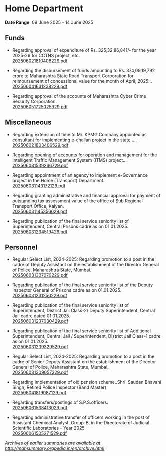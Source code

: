 # Home Department

**Date Range**: 09 June 2025 - 14 June 2025


## Funds
- Regarding approval of expenditure of Rs. 325,32,86,841/- for the year 2025-26 for CCTNS project, etc.\
  [202506021810408229.pdf](https://gr.maharashtra.gov.in/Site/Upload/Government%20Resolutions/English/202506021810408229.pdf)

- Regarding the disbursement of funds amounting to Rs. 374,09,19,792 crore to Maharashtra State Road Transport Corporation for reimbursement of concessional value for the month of April, 2025...\
  [202506041631238229.pdf](https://gr.maharashtra.gov.in/Site/Upload/Government%20Resolutions/English/202506041631238229.pdf)

- Regarding approval of the accounts of Maharashtra Cyber Crime Security Corporation.\
  [202506051725025929.pdf](https://gr.maharashtra.gov.in/Site/Upload/Government%20Resolutions/English/202506051725025929.pdf)

## Miscellaneous
- Regarding extension of time to Mr. KPMG Company appointed as consultant for implementing e-challan project in the state.....\
  [202506021803406529.pdf](https://gr.maharashtra.gov.in/Site/Upload/Government%20Resolutions/English/202506021803406529.pdf)

- Regarding opening of accounts for operation and management for the Intelligent Traffic Management System (ITMS) project...\
  [202506031539266729.pdf](https://gr.maharashtra.gov.in/Site/Upload/Government%20Resolutions/English/202506031539266729.pdf)

- Regarding appointment of an agency to implement e-Governance project in the Home (Transport) Department.\
  [202506031143172129.pdf](https://gr.maharashtra.gov.in/Site/Upload/Government%20Resolutions/English/202506031143172129.pdf)

- Regarding granting administrative and financial approval for payment of outstanding tax assessment value of the office of Sub Regional Transport Office, Kalyan.\
  [202506031145356629.pdf](https://gr.maharashtra.gov.in/Site/Upload/Government%20Resolutions/English/202506031145356629.pdf)

- Regarding publication of the final service seniority list of Superintendent, Central Prisons cadre as on 01.01.2025.\
  [202506031234519429.pdf](https://gr.maharashtra.gov.in/Site/Upload/Government%20Resolutions/English/202506031234519429.pdf)

## Personnel
- Regular Select List, 2024-2025: Regarding promotion to a post in the cadre of Deputy Assistant on the establishment of the Director General of Police, Maharashtra State, Mumbai.\
  [202506031307070229.pdf](https://gr.maharashtra.gov.in/Site/Upload/Government%20Resolutions/English/202506031307070229.pdf)

- Regarding publication of the final service seniority list of the Deputy Inspector General of Prisons cadre as on 01.01.2025.\
  [202506031231250229.pdf](https://gr.maharashtra.gov.in/Site/Upload/Government%20Resolutions/English/202506031231250229.pdf)

- Regarding publication of the final service seniority list of Superintendent, District Jail Class-2/ Deputy Superintendent, Central Jail cadre dated 01.01.2025.\
  [202506031237030429.pdf](https://gr.maharashtra.gov.in/Site/Upload/Government%20Resolutions/English/202506031237030429.pdf)

- Regarding publication of the final service seniority list of Additional Superintendent, Central Jail / Superintendent, District Jail Class-1 cadre as on 01.01.2025.\
  [202506031239329529.pdf](https://gr.maharashtra.gov.in/Site/Upload/Government%20Resolutions/English/202506031239329529.pdf)

- Regular Select List, 2024-2025: Regarding promotion to a post in the cadre of Senior Deputy Assistant on the establishment of the Director General of Police, Maharashtra State, Mumbai.\
  [202506031309057329.pdf](https://gr.maharashtra.gov.in/Site/Upload/Government%20Resolutions/English/202506031309057329.pdf)

- Regarding implementation of old pension scheme..Shri. Saudan Bhavani Singh, Retired Police Inspector (Band Master)\
  [202506041819087129.pdf](https://gr.maharashtra.gov.in/Site/Upload/Government%20Resolutions/English/202506041819087129.pdf)

- Regarding transfers/postings of S.P.S.officers.\
  [202506061538413029.pdf](https://gr.maharashtra.gov.in/Site/Upload/Government%20Resolutions/English/202506061538413029.pdf)

- Regarding administrative transfer of officers working in the post of Assistant Chemical Analyst, Group-B, in the Directorate of Judicial Scientific Laboratories - Year 2025.\
  [202506061505271529.pdf](https://gr.maharashtra.gov.in/Site/Upload/Government%20Resolutions/English/202506061505271529.pdf)


*Archives of earlier summaries are available at http://mahsummary.orgpedia.in/en/archive.html*